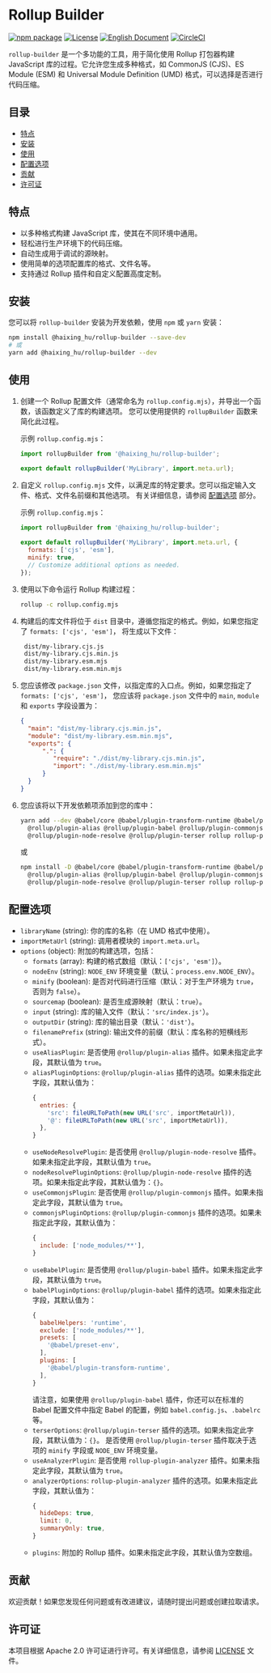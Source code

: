 # Rollup Builder

[![npm package](https://img.shields.io/npm/v/@haixing_hu/rollup-builder.svg)](https://npmjs.com/package/@haixing_hu/rollup-builder)
[![License](https://img.shields.io/badge/License-Apache-blue.svg)](https://www.apache.org/licenses/LICENSE-2.0)
[![English Document](https://img.shields.io/badge/Document-English-blue.svg)](README.md)
[![CircleCI](https://dl.circleci.com/status-badge/img/gh/Haixing-Hu/rollup-builder/tree/master.svg?style=shield)](https://dl.circleci.com/status-badge/redirect/gh/Haixing-Hu/rollup-builder/tree/master)

`rollup-builder` 是一个多功能的工具，用于简化使用 Rollup 打包器构建 JavaScript 库的过程。它允许您生成多种格式，如 
CommonJS (CJS)、ES Module (ESM) 和 Universal Module Definition (UMD) 格式，可以选择是否进行代码压缩。

## 目录

- [特点](#features)
- [安装](#installation)
- [使用](#usage)
- [配置选项](#configuration)
- [贡献](#contributions)
- [许可证](#license)

## <span id="features">特点</span>

- 以多种格式构建 JavaScript 库，使其在不同环境中通用。
- 轻松进行生产环境下的代码压缩。
- 自动生成用于调试的源映射。
- 使用简单的选项配置库的格式、文件名等。
- 支持通过 Rollup 插件和自定义配置高度定制。

## <span id="installation">安装</span>

您可以将 `rollup-builder` 安装为开发依赖，使用 `npm` 或 `yarn` 安装：

```bash
npm install @haixing_hu/rollup-builder --save-dev
# 或
yarn add @haixing_hu/rollup-builder --dev
```

## <span id="usage">使用</span>

1. 创建一个 Rollup 配置文件（通常命名为 `rollup.config.mjs`），并导出一个函数，该函数定义了库的构建选项。
   您可以使用提供的 `rollupBuilder` 函数来简化此过程。

   示例 `rollup.config.mjs`：

   ```javascript
   import rollupBuilder from '@haixing_hu/rollup-builder';

   export default rollupBuilder('MyLibrary', import.meta.url);
   ```

2. 自定义 `rollup.config.mjs` 文件，以满足库的特定要求。您可以指定输入文件、格式、文件名前缀和其他选项。
   有关详细信息，请参阅 [配置选项](#configuration) 部分。 

   示例 `rollup.config.mjs`：

   ```javascript
   import rollupBuilder from '@haixing_hu/rollup-builder';
    
   export default rollupBuilder('MyLibrary', import.meta.url, {
     formats: ['cjs', 'esm'],
     minify: true,
     // Customize additional options as needed.
   });
   ```

3. 使用以下命令运行 Rollup 构建过程：

   ```bash
   rollup -c rollup.config.mjs
   ```

4. 构建后的库文件将位于 `dist` 目录中，遵循您指定的格式。例如，如果您指定了 `formats: ['cjs', 'esm']`，
   将生成以下文件：
   ```bash
    dist/my-library.cjs.js
    dist/my-library.cjs.min.js
    dist/my-library.esm.mjs
    dist/my-library.esm.min.mjs
   ```

5. 您应该修改 `package.json` 文件，以指定库的入口点。例如，如果您指定了 `formats: ['cjs', 'esm']`，
   您应该将 `package.json` 文件中的 `main`, `module` 和 `exports` 字段设置为：
   ```json
   {
     "main": "dist/my-library.cjs.min.js",
     "module": "dist/my-library.esm.min.mjs",
     "exports": {
         ".": {
            "require": "./dist/my-library.cjs.min.js",
            "import": "./dist/my-library.esm.min.mjs"
         }
     }
   }
   ``` 
6. 您应该将以下开发依赖项添加到您的库中：
   ```bash
   yarn add --dev @babel/core @babel/plugin-transform-runtime @babel/preset-env \
     @rollup/plugin-alias @rollup/plugin-babel @rollup/plugin-commonjs \
     @rollup/plugin-node-resolve @rollup/plugin-terser rollup rollup-plugin-analyzer
   ```
   或 
   ```bash
   npm install -D @babel/core @babel/plugin-transform-runtime @babel/preset-env \
     @rollup/plugin-alias @rollup/plugin-babel @rollup/plugin-commonjs \
     @rollup/plugin-node-resolve @rollup/plugin-terser rollup rollup-plugin-analyzer
   ```

## <span id="configuration">配置选项</span>

- `libraryName` (string): 你的库的名称（在 UMD 格式中使用）。
- `importMetaUrl` (string): 调用者模块的 `import.meta.url`。
- `options` (object): 附加的构建选项，包括：
    - `formats` (array): 构建的格式数组（默认：`['cjs', 'esm']`）。
    - `nodeEnv` (string): `NODE_ENV` 环境变量（默认：`process.env.NODE_ENV`）。
    - `minify` (boolean): 是否对代码进行压缩（默认：对于生产环境为 `true`，否则为 `false`）。
    - `sourcemap` (boolean): 是否生成源映射（默认：`true`）。
    - `input` (string): 库的输入文件（默认：`'src/index.js'`）。
    - `outputDir` (string): 库的输出目录（默认：`'dist'`）。
    - `filenamePrefix` (string): 输出文件的前缀（默认：库名称的短横线形式）。
    - `useAliasPlugin`: 是否使用 `@rollup/plugin-alias` 插件。如果未指定此字段，其默认值为 `true`。
    - `aliasPluginOptions`: `@rollup/plugin-alias` 插件的选项。如果未指定此字段，其默认值为：
      ```js
      {
        entries: {
          'src': fileURLToPath(new URL('src', importMetaUrl)),
          '@': fileURLToPath(new URL('src', importMetaUrl)),
        },
      }
      ```
    - `useNodeResolvePlugin`: 是否使用 `@rollup/plugin-node-resolve` 插件。如果未指定此字段，其默认值为 `true`。
    - `nodeResolvePluginOptions`: `@rollup/plugin-node-resolve` 插件的选项。如果未指定此字段，其默认值为：`{}`。
    - `useCommonjsPlugin`: 是否使用 `@rollup/plugin-commonjs` 插件。如果未指定此字段，其默认值为 `true`。
    - `commonjsPluginOptions`: `@rollup/plugin-commonjs` 插件的选项。如果未指定此字段，其默认值为：
      ```js
      {
        include: ['node_modules/**'],
      }
      ```
    - `useBabelPlugin`: 是否使用 `@rollup/plugin-babel` 插件。如果未指定此字段，其默认值为 `true`。
    - `babelPluginOptions`: `@rollup/plugin-babel` 插件的选项。如果未指定此字段，其默认值为：
      ```js
      {
        babelHelpers: 'runtime',
        exclude: ['node_modules/**'],
        presets: [
          '@babel/preset-env',
        ],
        plugins: [
          '@babel/plugin-transform-runtime',
        ],
      }
      ```
      请注意，如果使用 `@rollup/plugin-babel` 插件，你还可以在标准的 Babel 配置文件中指定 
      Babel 的配置，例如 `babel.config.js`、`.babelrc` 等。
    - `terserOptions`: `@rollup/plugin-terser` 插件的选项。如果未指定此字段，其默认值为：`{}`。
      是否使用 `@rollup/plugin-terser` 插件取决于选项的 `minify` 字段或 `NODE_ENV` 环境变量。
    - `useAnalyzerPlugin`: 是否使用 `rollup-plugin-analyzer` 插件。如果未指定此字段，其默认值为 `true`。
    - `analyzerOptions`: `rollup-plugin-analyzer` 插件的选项。如果未指定此字段，其默认值为：
      ```js
      {
        hideDeps: true,
        limit: 0,
        summaryOnly: true,
      }
      ```
    - `plugins`: 附加的 Rollup 插件。如果未指定此字段，其默认值为空数组。

## <span id="contributions">贡献</span>

欢迎贡献！如果您发现任何问题或有改进建议，请随时提出问题或创建拉取请求。

## <span id="license">许可证</span>

本项目根据 Apache 2.0 许可证进行许可。有关详细信息，请参阅 [LICENSE](LICENSE) 文件。
